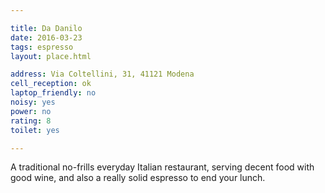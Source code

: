 ```yaml
---

title: Da Danilo
date: 2016-03-23
tags: espresso
layout: place.html

address: Via Coltellini, 31, 41121 Modena
cell_reception: ok
laptop_friendly: no
noisy: yes
power: no
rating: 8
toilet: yes

---
```


A traditional no-frills everyday Italian restaurant, serving decent food with good wine, and also a really solid espresso to end your lunch.
